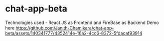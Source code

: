 # chat-app-beta
Technologies used - React JS as Frontend and FireBase as Backend
Demo here
https://github.com/Janith-Chamikara/chat-app-beta/assets/140341777/4352414e-16a2-4cc6-8372-5fdacaf93914
